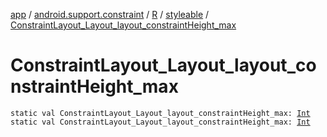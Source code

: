 [app](../../../index.md) / [android.support.constraint](../../index.md) / [R](../index.md) / [styleable](index.md) / [ConstraintLayout_Layout_layout_constraintHeight_max](./-constraint-layout_-layout_layout_constraint-height_max.md)

# ConstraintLayout_Layout_layout_constraintHeight_max

`static val ConstraintLayout_Layout_layout_constraintHeight_max: `[`Int`](https://kotlinlang.org/api/latest/jvm/stdlib/kotlin/-int/index.html)
`static val ConstraintLayout_Layout_layout_constraintHeight_max: `[`Int`](https://kotlinlang.org/api/latest/jvm/stdlib/kotlin/-int/index.html)